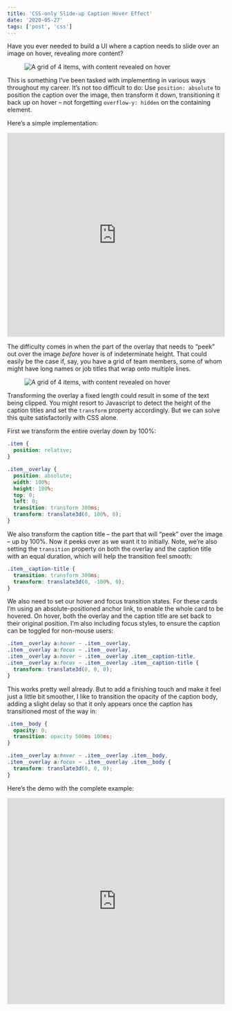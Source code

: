 ```yaml
---
title: 'CSS-only Slide-up Caption Hover Effect'
date: '2020-05-27'
tags: ['post', 'css']
---
```


Have you ever needed to build a UI where a caption needs to slide over an image on hover, revealing more content?

<figure>
  <img src="css-only-slide-up-caption-hover-effect-03.jpg" alt="A grid of 4 items, with content revealed on hover">
</figure>

This is something I’ve been tasked with implementing in various ways throughout my career. It’s not too difficult to do: Use `position: absolute` to position the caption over the image, then transform it down, transitioning it back up on hover – not forgetting `overflow-y: hidden` on the containing element.

Here’s a simple implementation:

<iframe height="471" style="width: 100%;" scrolling="no" title="Simple CSS caption hover" src="https://codepen.io/michellebarker/embed/jObooew?height=471&theme-id=dark&default-tab=result" frameborder="no" allowtransparency="true" allowfullscreen="true">
  See the Pen <a href='https://codepen.io/michellebarker/pen/jObooew'>Simple CSS caption hover</a> by Michelle Barker
  (<a href='https://codepen.io/michellebarker'>@michellebarker</a>) on <a href='https://codepen.io'>CodePen</a>.
</iframe>

The difficulty comes in when the part of the overlay that needs to “peek” out over the image _before_ hover is of indeterminate height. That could easily be the case if, say, you have a grid of team members, some of whom might have long names or job titles that wrap onto multiple lines.

<figure>
  <img src="css-only-slide-up-caption-hover-effect-01.jpg" alt="A grid of 4 items, with content revealed on hover">
</figure>

Transforming the overlay a fixed length could result in some of the text being clipped. You might resort to Javascript to detect the height of the caption titles and set the `transform` property accordingly. But we can solve this quite satisfactorily with CSS alone.

First we transform the entire overlay down by 100%:

```css
.item {
  position: relative;
}

.item__overlay {
  position: absolute;
  width: 100%;
  height: 100%;
  top: 0;
  left: 0;
  transition: transform 300ms;
  transform: translate3d(0, 100%, 0);
}
```

We also transform the caption title – the part that will “peek” over the image – up by 100%. Now it peeks over as we want it to initially. Note, we’re also setting the `transition` property on both the overlay and the caption title with an equal duration, which will help the transition feel smooth:

```css
.item__caption-title {
  transition: transform 300ms;
  transform: translate3d(0, -100%, 0);
}
```

We also need to set our hover and focus transition states. For these cards I’m using an absolute-positioned anchor link, to enable the whole card to be hovered. On hover, both the overlay and the caption title are set back to their original position. I’m also including focus styles, to ensure the caption can be toggled for non-mouse users:

```css
.item__overlay a:hover ~ .item__overlay,
.item__overlay a:focus ~ .item__overlay,
.item__overlay a:hover ~ .item__overlay .item__caption-title,
.item__overlay a:focus ~ .item__overlay .item__caption-title {
  transform: translate3d(0, 0, 0);
}
```

This works pretty well already. But to add a finishing touch and make it feel just a little bit smoother, I like to transition the opacity of the caption body, adding a slight delay so that it only appears once the caption has transitioned most of the way in:

```css
.item__body {
  opacity: 0;
  transition: opacity 500ms 100ms;
}

.item__overlay a:hover ~ .item__overlay .item__body,
.item__overlay a:focus ~ .item__overlay .item__body {
  transform: translate3d(0, 0, 0);
}
```

Here’s the demo with the complete example:

<iframe height="476" style="width: 100%;" scrolling="no" title="Slide up hover effect CSS-only" src="https://codepen.io/michellebarker/embed/pojmdLq?height=476&theme-id=dark&default-tab=result" frameborder="no" allowtransparency="true" allowfullscreen="true">
  See the Pen <a href='https://codepen.io/michellebarker/pen/pojmdLq'>Slide up hover effect CSS-only</a> by Michelle Barker
  (<a href='https://codepen.io/michellebarker'>@michellebarker</a>) on <a href='https://codepen.io'>CodePen</a>.
</iframe>
